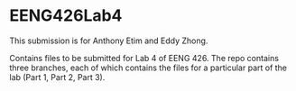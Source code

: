 # EENG426Lab4

This submission is for Anthony Etim and Eddy Zhong.

Contains files to be submitted for Lab 4 of EENG 426.
The repo contains three branches, each of which contains the files for a particular part of the lab (Part 1, Part 2, Part 3).
